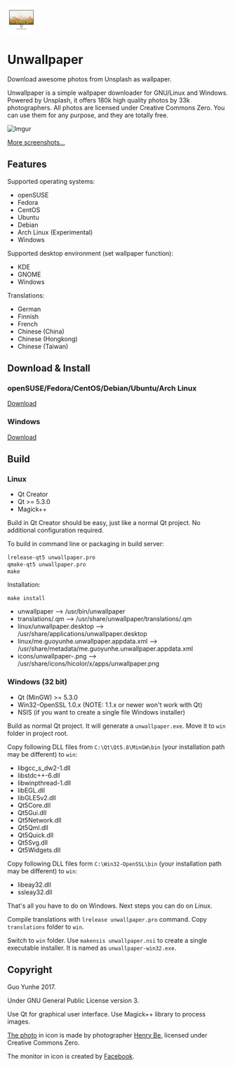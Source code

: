 ![Icon](icons/unwallpaper-64.png)

# Unwallpaper

Download awesome photos from Unsplash as wallpaper.

Unwallpaper is a simple wallpaper downloader for GNU/Linux and Windows.
Powered by Unsplash, it offers 180k high quality photos by 33k photographers.
All photos are licensed under Creative Commons Zero. You can use them for any
purpose, and they are totally free.

![Imgur](http://i.imgur.com/Kkuf8o8.jpg)

[More screenshots...](http://imgur.com/a/LmE5x)

## Features

Supported operating systems:

* openSUSE
* Fedora
* CentOS
* Ubuntu
* Debian
* Arch Linux (Experimental)
* Windows

Supported desktop environment (set wallpaper function):

* KDE
* GNOME
* Windows

Translations:

* German
* Finnish
* French
* Chinese (China)
* Chinese (Hongkong)
* Chinese (Taiwan)

## Download & Install

### openSUSE/Fedora/CentOS/Debian/Ubuntu/Arch Linux

[Download](https://software.opensuse.org//download.html?project=home%3Aguoyunhebrave&package=unwallpaper)

### Windows

[Download](https://github.com/guoyunhe/unwallpaper/releases)

## Build

### Linux

* Qt Creator
* Qt >= 5.3.0
* Magick++

Build in Qt Creator should be easy, just like a normal Qt project. No additional configuration required.

To build in command line or packaging in build server:

```
lrelease-qt5 unwallpaper.pro
qmake-qt5 unwallpaper.pro
make
```

Installation:

```
make install
```

* unwallpaper --> /usr/bin/unwallpaper
* translations/<lang>.qm --> /usr/share/unwallpaper/translations/<lang>.qm
* linux/unwallpaper.desktop --> /usr/share/applications/unwallpaper.desktop
* linux/me.guoyunhe.unwallpaper.appdata.xml --> /usr/share/metadata/me.guoyunhe.unwallpaper.appdata.xml
* icons/unwallpaper-<size>.png --> /usr/share/icons/hicolor/<size>x<size>/apps/unwallpaper.png

### Windows (32 bit)

* Qt (MinGW) >= 5.3.0
* Win32-OpenSSL 1.0.x (NOTE: 1.1.x or newer won't work with Qt)
* NSIS (if you want to create a single file Windows installer)

Build as normal Qt project. It will generate a `unwallpaper.exe`. Move it to `win` folder in project root.

Copy following DLL files from `C:\Qt\Qt5.8\MinGW\bin` (your installation path may be different) to `win`:

* libgcc_s_dw2-1.dll
* libstdc++-6.dll
* libwinpthread-1.dll
* libEGL.dll
* libGLESv2.dll
* Qt5Core.dll
* Qt5Gui.dll
* Qt5Network.dll
* Qt5Qml.dll
* Qt5Quick.dll
* Qt5Svg.dll
* Qt5Widgets.dll

Copy following DLL files form `C:\Win32-OpenSSL\bin` (your installation path may be different) to `win`:

* libeay32.dll
* ssleay32.dll

That's all you have to do on Windows. Next steps you can do on Linux.

Compile translations with `lrelease unwallpaper.pro` command. Copy `translations` folder to `win`.

Switch to `win` folder. Use `makensis unwallpaper.nsi` to create a single executable installer. It
is named as `unwallpaper-win32.exe`.


## Copyright

Guo Yunhe 2017.

Under GNU General Public License version 3.

Use Qt for graphical user interface. Use Magick++ library to process images.

[The photo](https://unsplash.com/photos/IicyiaPYGGI) in icon is made by photographer
[Henry Be](https://unsplash.com/@henry_be), licensed under Creative Commons Zero.

The monitor in icon is created by [Facebook](http://facebook.design/devices).

